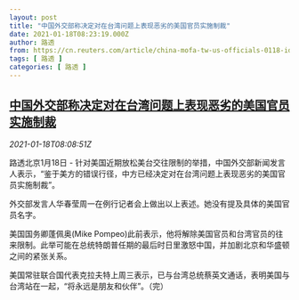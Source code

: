 ```yaml
---
layout: post
title: "中国外交部称决定对在台湾问题上表现恶劣的美国官员实施制裁"
date: 2021-01-18T08:23:19.000Z
author: 路透
from: https://cn.reuters.com/article/china-mofa-tw-us-officials-0118-idCNKBS29N0L5
tags: [ 路透 ]
categories: [ 路透 ]
---
```

<!--1610958199000-->
[中国外交部称决定对在台湾问题上表现恶劣的美国官员实施制裁](https://cn.reuters.com/article/china-mofa-tw-us-officials-0118-idCNKBS29N0L5)
------

<div>
<div><i>2021-01-18T08:08:51Z</i></div><p>路透北京1月18日 - 针对美国近期放松美台交往限制的举措，中国外交部新闻发言人表示，“鉴于美方的错误行径，中方已经决定对在台湾问题上表现恶劣的美国官员实施制裁”。</p><p>外交部发言人华春莹周一在例行记者会上做出以上表述。她没有提及具体的美国官员名字。</p><p>美国国务卿蓬佩奥(Mike Pompeo)此前表示，他将解除美国官员和台湾官员的往来限制。此举可能在总统特朗普任期的最后时日里激怒中国，并加剧北京和华盛顿之间的紧张关系。</p><p>美国常驻联合国代表克拉夫特上周三表示，已与台湾总统蔡英文通话，表明美国与台湾站在一起，“将永远是朋友和伙伴”。（完）</p>
</div>
